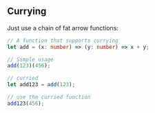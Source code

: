 ## Currying

Just use a chain of fat arrow functions:

```ts
// A function that supports currying
let add = (x: number) => (y: number) => x + y;

// Simple usage
add(123)(456);

// curried
let add123 = add(123);

// use the curried function
add123(456);
```
